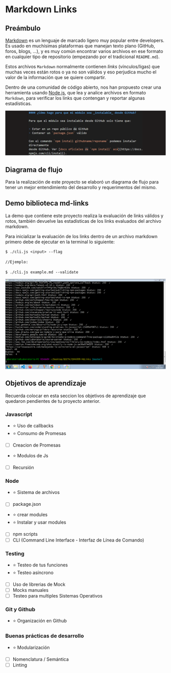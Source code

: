 # Markdown Links

## Preámbulo

[Markdown](https://es.wikipedia.org/wiki/Markdown) es un lenguaje de marcado
ligero muy popular entre developers. Es usado en muchísimas plataformas que
manejan texto plano (GitHub, foros, blogs, ...), y es muy común
encontrar varios archivos en ese formato en cualquier tipo de repositorio
(empezando por el tradicional `README.md`).

Estos archivos `Markdown` normalmente contienen _links_ (vínculos/ligas) que
muchas veces están rotos o ya no son válidos y eso perjudica mucho el valor de
la información que se quiere compartir.

Dentro de una comunidad de código abierto, nos han propuesto crear una
herramienta usando [Node.js](https://nodejs.org/), que lea y analice archivos
en formato `Markdown`, para verificar los links que contengan y reportar
algunas estadísticas.

<img src ="assets/mdlinks2.png">

## Diagrama de flujo

Para la realización de este proyecto se elaboró un diagrama de flujo para tener un mejor entendimiento del desarrollo y requerimentos del mismo.

## Demo biblioteca md-links

La demo que contiene este proyecto realiza la evaluación de links válidos y rotos, también devuelve las estadísticas de los links evaluados del archivo markdown.

Para inicializar la evaluación de los links dentro de un archivo markdown primero debe de ejecutar en la terminal lo siguiente: 

~~~
$ ./cli.js <input> --flag

//Ejemplo:

$ ./cli.js example.md --validate
~~~

<img src ="assets/mdlinks.png">

## Objetivos de aprendizaje

Recuerda colocar en esta seccion los objetivos de aprendizaje que quedaron 
pendientes de tu proyecto anterior.

### Javascript
- ⭐ Uso de callbacks
- ⭐ Consumo de Promesas
- [ ] Creacion de Promesas
- ⭐ Modulos de Js
- [ ] Recursión

### Node
- ⭐ Sistema de archivos
- [ ] package.json
- ⭐ crear modules
- ⭐ Instalar y usar modules
- [ ] npm scripts
- [ ] CLI (Command Line Interface - Interfaz de Línea de Comando)

### Testing
- ⭐ Testeo de tus funciones
- ⭐ Testeo asíncrono
- [ ] Uso de librerias de Mock
- [ ] Mocks manuales
- [ ] Testeo para multiples Sistemas Operativos

### Git y Github
- ⭐ Organización en Github

### Buenas prácticas de desarrollo
- ⭐ Modularización
- [ ] Nomenclatura / Semántica
- [ ] Linting